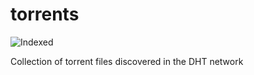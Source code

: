 torrents 
========
![Indexed](https://img.shields.io/badge/indexed-85772-blue)

Collection of torrent files discovered in the DHT network
